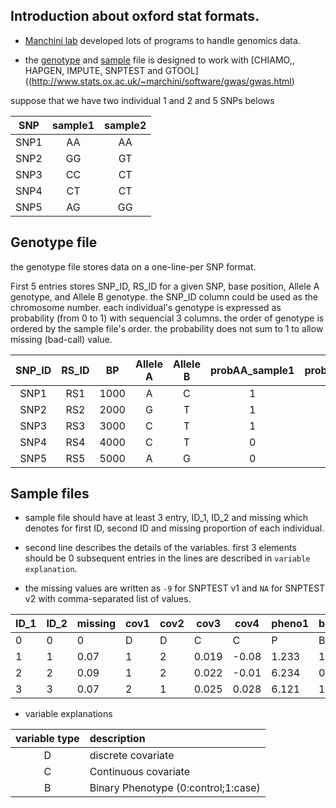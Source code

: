 ## Introduction about oxford stat formats.

* [Manchini lab](https://jmarchini.org/) developed lots of programs to handle genomics data.

* the [genotype](#Genotype-file) and [sample](#Sample-file) file is designed to work with [CHIAMO,, HAPGEN, IMPUTE, SNPTEST and GTOOL]((http://www.stats.ox.ac.uk/~marchini/software/gwas/gwas.html)

suppose that we have two individual 1 and 2 and 5 SNPs belows

| SNP | sample1 | sample2 |
| :---: | :---: | :---: |
| SNP1 | AA | AA |
| SNP2 | GG | GT |
| SNP3 | CC | CT |
| SNP4 | CT | CT |
| SNP5 | AG | GG |

## Genotype file

the genotype file stores data on a one-line-per SNP format.

First 5 entries stores SNP_ID, RS_ID for a given SNP, base position, Allele A genotype, and Allele B genotype. the SNP_ID column could be used as the chromosome number. each individual's genotype is expressed as probability (from 0 to 1) with sequencial 3 columns.
the order of genotype is ordered by the sample file's order. the probability does not sum to 1 to allow missing (bad-call) value.

| SNP_ID | RS_ID | BP | Allele A | Allele B | probAA_sample1 | probAB_sample1 | probBB_sample1 | probAA_sample2 | probAB_sample2 | probBB_sample2 | ... |
| :---: | :---: | :----: | :---: | :---:| :---: | :---: | :---: | :---: | :---: | :---: | :---: |
| SNP1 | RS1 | 1000 | A | C | 1 | 0 | 0 | 1 | 0 | 0 | ... |
| SNP2 | RS2 | 2000 | G | T | 1 | 0 | 0 | 0 | 1 | 0 | ... |
| SNP3 | RS3 | 3000 | C | T | 1 | 0 | 0 | 0 | 1 | 0 | ... |
| SNP4 | RS4 | 4000 | C | T | 0 | 1 | 0 | 0 | 1 | 0 | ... |
| SNP5 | RS5 | 5000 | A | G | 0 | 1 | 0 | 0 | 0 | 1 | ... |

## Sample files

* sample file should have at least 3 entry, ID_1, ID_2 and missing which denotes for first ID, second ID and missing proportion of each individual.

* second line describes the details of the variables. first 3 elements should be 0 subsequent entries in the lines are described in `variable explanation`.

* the missing values are written as `-9` for SNPTEST v1 and `NA` for SNPTEST v2 with comma-separated list of values.

| ID_1 | ID_2 | missing | cov1 | cov2 | cov3 | cov4 | pheno1 | bin1 |
| --- | --- | --- | --- | --- | --- | --- | --- | --- |
| 0   | 0   | 0   | D   | D   | C   | C   | P   | B   |
| 1   | 1   | 0.07| 1   | 2   |0.019|-0.08|1.233| 1   |
| 2   | 2   | 0.09| 1   | 2   |0.022|-0.01|6.234| 0   |
| 3   | 3   | 0.07| 2   | 1   |0.025|0.028|6.121| 1   |

* variable explanations

| variable type | description |
| :---: | :--- |
| D | discrete covariate |
| C | Continuous covariate |
| B | Binary Phenotype (0:control;1:case) |
